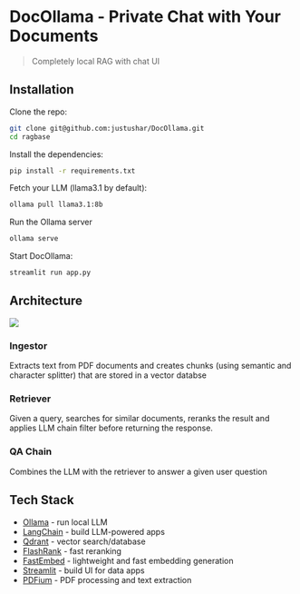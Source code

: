 # DocOllama - Private Chat with Your Documents

> Completely local RAG with chat UI

## Installation

Clone the repo:

```sh
git clone git@github.com:justushar/DocOllama.git
cd ragbase
```

Install the dependencies:

```sh
pip install -r requirements.txt
```

Fetch your LLM (llama3.1 by default):

```sh
ollama pull llama3.1:8b
```

Run the Ollama server

```sh
ollama serve
```

Start DocOllama:

```sh
streamlit run app.py
```

## Architecture

<a href="https://www.mlexpert.io/bootcamp" target="_blank">
  <img src="https://raw.githubusercontent.com/curiousily/ragbase/master/.github/architecture.png">
</a>

### Ingestor

Extracts text from PDF documents and creates chunks (using semantic and character splitter) that are stored in a vector databse

### Retriever

Given a query, searches for similar documents, reranks the result and applies LLM chain filter before returning the response.

### QA Chain

Combines the LLM with the retriever to answer a given user question

## Tech Stack

- [Ollama](https://ollama.com/) - run local LLM
- [LangChain](https://www.langchain.com/) - build LLM-powered apps
- [Qdrant](https://qdrant.tech/) - vector search/database
- [FlashRank](https://github.com/PrithivirajDamodaran/FlashRank) - fast reranking
- [FastEmbed](https://qdrant.github.io/fastembed/) - lightweight and fast embedding generation
- [Streamlit](https://streamlit.io/) - build UI for data apps
- [PDFium](https://pdfium.googlesource.com/pdfium/) - PDF processing and text extraction
